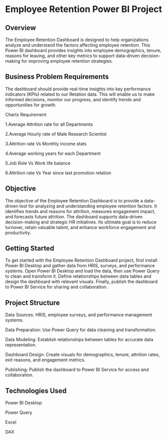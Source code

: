 
# Employee Retention Power BI Project




## Overview
The Employee Retention Dashboard is designed to help organizations analyze and understand the factors affecting employee retention. This Power BI dashboard provides insights into employee demographics, tenure, reasons for leaving, and other key metrics to support data-driven decision-making for improving employee retention strategies.
## Business Problem Requirements
The dashboard should provide real-time insights into key performance indicators (KPIs) related to our Retation data. This will enable us to make informed decisions, monitor our progress, and identify trends and opportunities for growth.

Charts Requirement

1.Average Attrition rate for all Departments

2.Average Hourly rate of Male Research Scientist

3.Attrition rate Vs Monthly income stats

4.Average working years for each Department

5.Job Role Vs Work life balance

6.Attrition rate Vs Year since last promotion relation

## Objective

The objective of the Employee Retention Dashboard is to provide a data-driven tool for analyzing and understanding employee retention factors. It identifies trends and reasons for attrition, measures engagement impact, and forecasts future attrition. The dashboard supports data-driven decision-making and strategic HR initiatives. Its ultimate goal is to reduce turnover, retain valuable talent, and enhance workforce engagement and productivity.
## Getting Started

To get started with the Employee Retention Dashboard project, first install Power BI Desktop and gather data from HRIS, surveys, and performance systems. Open Power BI Desktop and load the data, then use Power Query to clean and transform it. Define relationships between data tables and design the dashboard with relevant visuals. Finally, publish the dashboard to Power BI Service for sharing and collaboration.
## Project Structure
Data Sources: HRIS, employee surveys, and performance management systems.

Data Preparation: Use Power Query for data cleaning and transformation.

Data Modeling: Establish relationships between tables for accurate data representation.

Dashboard Design: Create visuals for demographics, tenure, attrition rates, exit reasons, and engagement metrics.

Publishing: Publish the dashboard to Power BI Service for access and collaboration.
## Technologies Used
Power BI Desktop

Power Query

Excel

DAX 